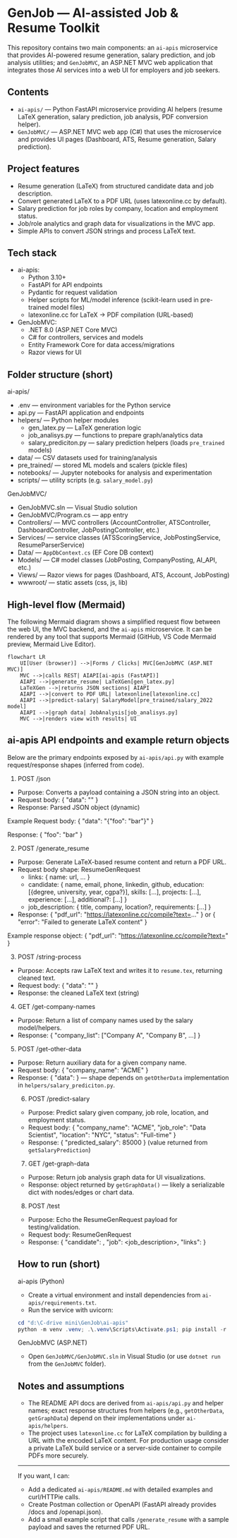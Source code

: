 # GenJob — AI-assisted Job & Resume Toolkit

This repository contains two main components: an `ai-apis` microservice that provides AI-powered resume generation, salary prediction, and job analysis utilities; and `GenJobMVC`, an ASP.NET MVC web application that integrates those AI services into a web UI for employers and job seekers.

## Contents
- `ai-apis/` — Python FastAPI microservice providing AI helpers (resume LaTeX generation, salary prediction, job analysis, PDF conversion helper).
- `GenJobMVC/` — ASP.NET MVC web app (C#) that uses the microservice and provides UI pages (Dashboard, ATS, Resume generation, Salary prediction).

## Project features

- Resume generation (LaTeX) from structured candidate data and job description.
- Convert generated LaTeX to a PDF URL (uses latexonline.cc by default).
- Salary prediction for job roles by company, location and employment status.
- Job/role analytics and graph data for visualizations in the MVC app.
- Simple APIs to convert JSON strings and process LaTeX text.

## Tech stack

- ai-apis:
	- Python 3.10+
	- FastAPI for API endpoints
	- Pydantic for request validation
	- Helper scripts for ML/model inference (scikit-learn used in pre-trained model files)
	- latexonline.cc for LaTeX -> PDF compilation (URL-based)
- GenJobMVC:
	- .NET 8.0 (ASP.NET Core MVC)
	- C# for controllers, services and models
	- Entity Framework Core for data access/migrations
	- Razor views for UI

## Folder structure (short)

ai-apis/
- .env — environment variables for the Python service
- api.py — FastAPI application and endpoints
- helpers/ — Python helper modules
	- gen_latex.py — LaTeX generation logic
	- job_analisys.py — functions to prepare graph/analytics data
	- salary_prediciton.py — salary prediction helpers (loads `pre_trained` models)
- data/ — CSV datasets used for training/analysis
- pre_trained/ — stored ML models and scalers (pickle files)
- notebooks/ — Jupyter notebooks for analysis and experimentation
- scripts/ — utility scripts (e.g. `salary_model.py`)

GenJobMVC/
- GenJobMVC.sln — Visual Studio solution
- GenJobMVC/Program.cs — app entry
- Controllers/ — MVC controllers (AccountController, ATSController, DashboardController, JobPostingController, etc.)
- Services/ — service classes (ATSScoringService, JobPostingService, ResumeParserService)
- Data/ — `AppDbContext.cs` (EF Core DB context)
- Models/ — C# model classes (JobPosting, CompanyPosting, AI_API, etc.)
- Views/ — Razor views for pages (Dashboard, ATS, Account, JobPosting)
- wwwroot/ — static assets (css, js, lib)

## High-level flow (Mermaid)

The following Mermaid diagram shows a simplified request flow between the web UI, the MVC backend, and the `ai-apis` microservice. It can be rendered by any tool that supports Mermaid (GitHub, VS Code Mermaid preview, Mermaid Live Editor).

```mermaid
flowchart LR
	UI[User (browser)] -->|Forms / Clicks| MVC[GenJobMVC (ASP.NET MVC)]
	MVC -->|calls REST| AIAPI[ai-apis (FastAPI)]
	AIAPI -->|generate_resume| LaTeXGen[gen_latex.py]
	LaTeXGen -->|returns JSON sections| AIAPI
	AIAPI -->|convert to PDF URL| latexonline[latexonline.cc]
	AIAPI -->|predict-salary| SalaryModel[pre_trained/salary_2022 model]
	AIAPI -->|graph data| JobAnalysis[job_analisys.py]
	MVC -->|renders view with results| UI
```

## ai-apis API endpoints and example return objects

Below are the primary endpoints exposed by `ai-apis/api.py` with example request/response shapes (inferred from code).

1) POST /json
- Purpose: Converts a payload containing a JSON string into an object.
- Request body: { "data": "<json-string>" }
- Response: Parsed JSON object (dynamic)

Example
Request body:
{
	"data": "{\"foo\": \"bar\"}"
}

Response:
{
	"foo": "bar"
}

2) POST /generate_resume
- Purpose: Generate LaTeX-based resume content and return a PDF URL.
- Request body shape: ResumeGenRequest
	- links: { name: url, ... }
	- candidate: { name, email, phone, linkedin, github, education: [{degree, university, year, cgpa?}], skills: [...], projects: [...], experience: [...], additional?: [...] }
	- job_description: { title, company, location?, requirements: [...] }
- Response: { "pdf_url": "https://latexonline.cc/compile?text=..." } or { "error": "Failed to generate LaTeX content" }

Example response object:
{
	"pdf_url": "https://latexonline.cc/compile?text=<url-encoded-latex>"
}

3) POST /string-process
- Purpose: Accepts raw LaTeX text and writes it to `resume.tex`, returning cleaned text.
- Request body: { "data": "<latex-text>" }
- Response: the cleaned LaTeX text (string)

4) GET /get-company-names
- Purpose: Return a list of company names used by the salary model/helpers.
- Response: { "company_list": ["Company A", "Company B", ...] }

5) POST /get-other-data
- Purpose: Return auxiliary data for a given company name.
- Request body: { "company_name": "ACME" }
- Response: { "data": <object> } — shape depends on `getOtherData` implementation in `helpers/salary_prediciton.py`.

6) POST /predict-salary
- Purpose: Predict salary given company, job role, location, and employment status.
- Request body: { "company_name": "ACME", "job_role": "Data Scientist", "location": "NYC", "status": "Full-time" }
- Response: { "predicted_salary": 85000 } (value returned from `getSalaryPrediction`)

7) GET /get-graph-data
- Purpose: Return job analysis graph data for UI visualizations.
- Response: object returned by `getGraphData()` — likely a serializable dict with nodes/edges or chart data.

8) POST /test
- Purpose: Echo the ResumeGenRequest payload for testing/validation.
- Request body: ResumeGenRequest
- Response: { "candidate": <candidate-object>, "job": <job_description>, "links": <links> }


## How to run (short)

ai-apis (Python)

- Create a virtual environment and install dependencies from `ai-apis/requirements.txt`.
- Run the service with uvicorn:

```powershell
cd "d:\C-drive mini\GenJob\ai-apis"
python -m venv .venv; .\.venv\Scripts\Activate.ps1; pip install -r requirements.txt; uvicorn api:app --reload --port 8000
```

GenJobMVC (ASP.NET)

- Open `GenJobMVC/GenJobMVC.sln` in Visual Studio (or use `dotnet run` from the `GenJobMVC` folder).

## Notes and assumptions

- The README API docs are derived from `ai-apis/api.py` and helper names; exact response structures from helpers (e.g., `getOtherData`, `getGraphData`) depend on their implementations under `ai-apis/helpers`.
- The project uses `latexonline.cc` for LaTeX compilation by building a URL with the encoded LaTeX content. For production usage consider a private LaTeX build service or a server-side container to compile PDFs more securely.

---

If you want, I can:
- Add a dedicated `ai-apis/README.md` with detailed examples and curl/HTTPie calls.
- Create Postman collection or OpenAPI (FastAPI already provides /docs and /openapi.json).
- Add a small example script that calls `/generate_resume` with a sample payload and saves the returned PDF URL.

